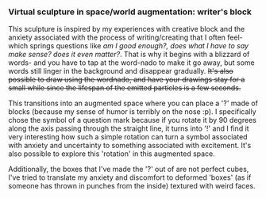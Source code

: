### Virtual sculpture in space/world augmentation: writer's block

This sculpture is inspired by my experiences with creative block and the anxiety associated with the process of writing/creating that I often feel- 
which springs questions like _am I good enough?, does what I have to say make sense? does it even matter?_. 
That is why it begins with a blizzard of words- and you have to tap at the word-nado to make it go away, 
but some words still linger in the background and disappear gradually. 
~~It's also possible to draw using the wordnado, and have your drawings stay for a small while since the lifespan of the emitted particles is a few seconds.~~

This transitions into an augmented space where you can place a '?' made of blocks (because my sense of humor is terribly on the nose :p). 
I specifically chose the symbol of a question mark because if you rotate it by 90 degrees along the axis passing through the straight line, it turns into '!'
and I find it very interesting how such a simple rotation can turn a symbol associated with anxiety and uncertainty to something associated with excitement.
It's also possible to explore this 'rotation' in this augmented space. 

Additionally, the boxes that I've made the '?' out of are not perfect cubes, I've tried to translate my anxiety and discomfort 
to deformed 'boxes' (as if someone has thrown in punches from the inside) textured with weird faces.  

